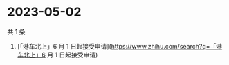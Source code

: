 # 2023-05-02

共 1 条

<!-- BEGIN -->
<!-- 最后更新时间 Tue May 02 2023 01:08:00 GMT+0800 (China Standard Time) -->

1. [「港车北上」6 月 1
   日起接受申请](https://www.zhihu.com/search?q=「港车北上」6 月 1 日起接受申请)

<!-- END -->
